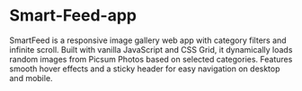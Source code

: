 # Smart-Feed-app
SmartFeed is a responsive image gallery web app with category filters and infinite scroll. Built with vanilla JavaScript and CSS Grid, it dynamically loads random images from Picsum Photos based on selected categories. Features smooth hover effects and a sticky header for easy navigation on desktop and mobile.
